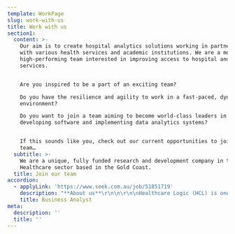 ```yaml
---
template: WorkPage
slug: work-with-us
title: Work with us
section1:
  content: >-
    Our aim is to create hospital analytics solutions working in partnership
    with various health services and academic institutions. We are a motivated,
    high-performing team interested in improving access to hospital and health
    services.


    Are you inspired to be a part of an exciting team?

    Do you have the resilience and agility to work in a fast-paced, dynamic
    environment?

    Do you want to join a team aiming to become world-class leaders in
    developing software and implementing data analytics systems?


    If this sounds like you, check out our current opportunities to join our
    team…
  subtitle: >-
    We are a unique, fully funded research and development company in the
    Healthcare sector based in the Gold Coast.
  title: Join our team
accordion:
  - applyLink: 'https://www.seek.com.au/job/51851719'
    description: "**About us**\r\n\n\r\n\nHealthcare Logic (HCL) is one of Queensland’s fastest growing technology start-ups, and we are aiming for global market leadership within the next five years.  We build software to help hospitals work better.  We are fully funded and currently transacting in five jurisdictions.  Our flagship product is SystemView: a new-to-the-world analytics platform using high-frequency data automation and a proprietary UI to give clinical and executive leaders in hospitals previously unobtainable insights and actionable data.  We currently have more than 60 staff and are growing.\r\n\n\r\n\nTo continue building out our product team, we are now looking for a committed and motivated individual to join us at an exciting time of rapid expansion.  The successful candidate will play a key role in the delivery of complex analytical solutions in SystemView and other HCL products.\r\n\n\r\n\n \r\n\n\r\n\n**About the role**\r\n\n\r\n\nWorking closely with the Chief Product Officer, you will be responsible for the following:\r\n\n\r\n\n* Engaging with our Product Managers, Customer Success Team, Software Development team leaders and UX/UI designers to elicit requirements, perform gap analysis, impact assessments, user story refinement and functional specification development including high-level reviews of work completed.\r\n* Owning the documentation related to SystemView components on analysis. \r\n* Assisting with sprint prioritisation and backlog grooming.\r\n* Understanding internal business processes and identifying opportunities for process improvements.\r\n* Working with the test team to support solution testing.\r\n* Identifying issues, risks and benefits of existing and proposed solutions and outlining business and client impacts.\r\n\n \r\n\n\r\n\n**About you**\r\n\n\r\n\nTo succeed you must be energetic, organised and love working in a fast-paced environment. You must be known for fostering a culture of continual improvement and act as a facilitator, negotiator and mediator who works collaboratively to achieve outcomes. These skills and experience will help get you onto the shortlist.\r\n\n\r\n\n2+ years’ experience as a Business Analyst.\r\n\nKnowledge of Hospital and Healthcare Systems and processes. \r\n\nDemonstrated experience gathering and documenting requirements, performing gap analysis and impact assessment.\r\n\nExcellent written and verbal communication skills (proven track record). \r\n\nExcellent stakeholder engagement and management skills with a strong customer focus.\r\n\nExposure to the software development lifecycle within Agile environments.\r\n\nComfortable with data analysis methodologies and database system terminology.\r\n\nBe a critical thinker with strong analytical and independent, problem-solving skills.\r\n\nBe a confident presenter with the ability to present findings and recommendations to senior leaders and to manage stakeholder meetings.\r\n\n \r\n\n\r\n\n**Desired experience**\r\n\n\r\n\nExperience in hospital and health service management.\r\n\nExposure to Data Analysis, Statistics and Business Intelligence tools and methodologies.\r\n\nSQL Skills (MS SQL Server/TSQL).\r\n\n \r\n\n\r\n\n**Job benefits and perks**\r\n\n\r\n\nJoin a team at the cutting edge of Healthcare analytics to improve patient outcomes worldwide\r\n\nSolve interesting real-world problems in a dynamic environment\r\n\nPotential to work and collaborate internationally\r\n\nOffice days are in a modern office space with awesome views (2-3 days per week)\r\n\nYou can work from home with flexible hours (minimum 2 days per week required in the office)"
    title: Business Analyst
meta:
  description: ''
  title: ''
---
```


